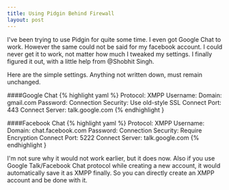 ```yaml
---
title: Using Pidgin Behind Firewall
layout: post
---
```

I've been trying to use Pidgin for quite some time. I even got Google Chat to work. However the same could not be said for my facebook account. I could never get it to work, not matter how much I tweaked my settings. I finally figured it out, with a little help from @Shobhit Singh.

Here are the simple settings. Anything not written down, must remain unchanged.

####Google Chat
{% highlight yaml %}
Protocol: XMPP
Username: <your username>
Domain: gmail.com
Password: <your password>
Connection Security: Use old-style SSL
Connect Port: 443
Connect Server: talk.google.com
{% endhighlight }

####Facebook Chat
{% highlight yaml %}
Protocol: XMPP
Username: <your username>
Domain: chat.facebook.com
Password: <your password>
Connection Security: Require Encryption
Connect Port: 5222
Connect Server: talk.google.com
{% endhighlight }

I'm not sure why it would not work earlier, but it does now. Also if you use Google Talk/Facebook Chat protocol while creating a new account, it would automatically save it as XMPP finally. So you can directly create an XMPP account and be done with it.
